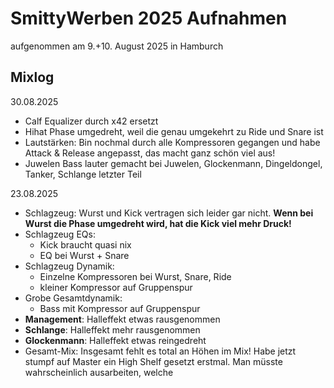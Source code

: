 # SmittyWerben 2025 Aufnahmen

aufgenommen am 9.+10. August 2025 in Hamburch

## Mixlog

30.08.2025
- Calf Equalizer durch x42 ersetzt
- Hihat Phase umgedreht, weil die genau umgekehrt zu Ride und Snare ist
- Lautstärken: Bin nochmal durch alle Kompressoren gegangen und habe Attack & Release angepasst, das macht ganz schön viel aus!
- Juwelen Bass lauter gemacht bei Juwelen, Glockenmann, Dingeldongel, Tanker, Schlange letzter Teil

23.08.2025
- Schlagzeug: Wurst und Kick vertragen sich leider gar nicht. **Wenn bei Wurst die Phase umgedreht wird, hat die Kick viel mehr Druck!**
- Schlagzeug EQs:
    - Kick braucht quasi nix
    - EQ bei Wurst + Snare
- Schlagzeug Dynamik:
    - Einzelne Kompressoren bei Wurst, Snare, Ride
    - kleiner Kompressor auf Gruppenspur
- Grobe Gesamtdynamik:
    - Bass mit Kompressor auf Gruppenspur
- **Management**: Halleffekt etwas rausgenommen
- **Schlange**: Halleffekt mehr rausgenommen
- **Glockenmann**: Halleffekt etwas reingedreht
- Gesamt-Mix: Insgesamt fehlt es total an Höhen im Mix! Habe jetzt stumpf auf Master ein High Shelf gesetzt erstmal. Man müsste wahrscheinlich ausarbeiten, welche
